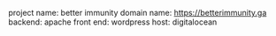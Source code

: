 project name: better immunity
domain name: https://betterimmunity.ga
backend: apache
front end: wordpress
host: digitalocean
